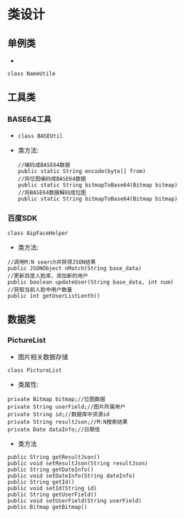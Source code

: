 # 类设计

## 单例类
- 
```
class NameUtile
```

## 工具类
### BASE64工具
-
  ```
  class BASEUtil
  ```
- 类方法:
  ```
  //编码成BASE64数据
  public static String encode(byte[] from)
  //将位图编码成BASE64数据
  public static String bitmapToBase64(Bitmap bitmap)
  //将BASE64数据解码成位图
  public static String bitmapToBase64(Bitmap bitmap)
  ```
  
### 百度SDK
```
class AipFaceHelper
```
- 类方法:

```
//调用M:N search并获得JSON结果
public JSONObject nMatch(String base_data)
//更新百度人脸库，添加新的用户
public boolean updateUser(String base_data, int num)
//获取当前人脸中用户数量
public int getUserListLenth()
```
 
## 数据类

### PictureList
- 图片相关数据存储

```
class PictureList
```

- 类属性:

```
private Bitmap bitmap;//位图数据
private String userField;//图片所属用户
private String id;//数据库中资源id
private String resultJson;//M:N搜索结果
private Date dataInfo;//日期信
```
- 类方法
```
public String getResultJson()
public void setResultJson(String resultJson)
public String getDateInfo()
public void setDateInfo(String dateInfo)
public String getId()
public void setId(String id)
public String getUserField()
public void setUserField(String userField)
public Bitmap getBitmap()
```
